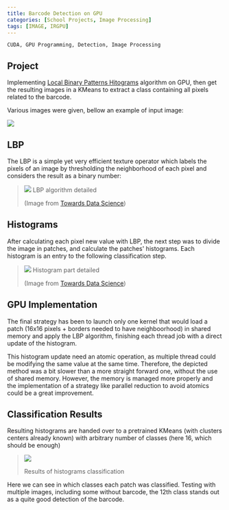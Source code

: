 ```yaml
---
title: Barcode Detection on GPU
categories: [School Projects, Image Processing]
tags: [IMAGE, IRGPU]
---
```


```
CUDA, GPU Programming, Detection, Image Processing
```

## Project

Implementing [Local Binary Patterns
Hitograms](https://towardsdatascience.com/face-recognition-how-lbph-works-90ec258c3d6b#:~:text=Local%20Binary%20Pattern%20(LBP)%20is,result%20as%20a%20binary%20number.&text=Using%20the%20LBP%20combined%20with,with%20a%20simple%20data%20vector.)
algorithm on GPU, then get the resulting images in a KMeans to extract a class
containing all pixels related to the barcode.

Various images were given, bellow an example of input image:

![](https://drive.google.com/uc?id=1geX_3fnsHvzAZo8R_PvVsTXEKf6tAXAT)

## LBP

The LBP is a simple yet very efficient texture
operator which labels the pixels of an image by thresholding the neighborhood of
each pixel and considers the result as a binary number:

> ![](https://drive.google.com/uc?id=1x8Cxyx2-sqb0d-faESkhUlQEheQhjyIm)
> LBP algorithm detailed
>
> (Image from [Towards Data Science](https://towardsdatascience.com/face-recognition-how-lbph-works-90ec258c3d6b#:~:text=Local%20Binary%20Pattern%20(LBP)%20is,result%20as%20a%20binary%20number.&text=Using%20the%20LBP%20combined%20with,with%20a%20simple%20data%20vector.))

## Histograms

After calculating each pixel new value with LBP, the next step was to divide the
image in patches, and calculate the patches' histograms. Each histogram is an
entry to the following classification step.

> ![](https://drive.google.com/uc?id=1u9Qb3KA88RjnE8oHbP03qY2JVJkRbjGn)
> Histogram part detailed
>
> (Image from [Towards Data Science](https://towardsdatascience.com/face-recognition-how-lbph-works-90ec258c3d6b#:~:text=Local%20Binary%20Pattern%20(LBP)%20is,result%20as%20a%20binary%20number.&text=Using%20the%20LBP%20combined%20with,with%20a%20simple%20data%20vector.))
 

## GPU Implementation

The final strategy has been to launch only one kernel that would load a patch
(16x16 pixels + borders needed to have neighboorhood) in shared memory and apply
the LBP algorithm, finishing each thread job with a direct update of the histogram.

This histogram update need an atomic operation, as multiple thread could be
modifying the same value at the same time. Therefore, the depicted method was a
bit slower than a more straight forward one, without the use of shared memory.
However, the memory is managed more properly and the implementation of a strategy
like parallel reduction to avoid atomics could be a great improvement.

## Classification Results

Resulting histograms are handed over to a pretrained KMeans (with clusters centers
already known) with arbitrary number of classes (here 16, which should be enough)


> ![](https://drive.google.com/uc?id=1-7QikqJiKt_MHbCBzmip80HsQ7rHBAl4)
>
> Results of histograms classification

Here we can see in which classes each patch was classified. Testing with
multiple images, including some without barcode, the 12th class stands out as a
quite good detection of the barcode.
